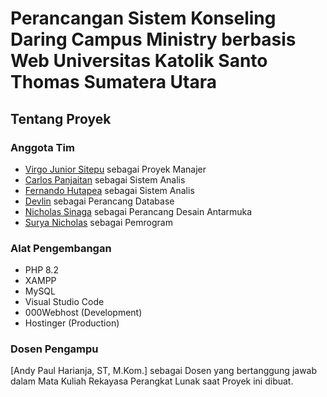 # Perancangan Sistem Konseling Daring Campus Ministry berbasis Web Universitas Katolik Santo Thomas Sumatera Utara

## Tentang Proyek

### Anggota Tim
- [Virgo Junior Sitepu](https://instagram.com/sitepuvirgo) sebagai Proyek Manajer
- [Carlos Panjaitan](https://instagram.com/carlos_pjt) sebagai Sistem Analis
- [Fernando Hutapea](https://instagram.com/) sebagai Sistem Analis
- [Devlin](https://instagram.com/dev.xry) sebagai Perancang Database
- [Nicholas Sinaga](https://instagram.com/nicholassinaga2085) sebagai Perancang Desain Antarmuka
- [Surya Nicholas](https://instagram.com/suryanicholas.t) sebagai Pemrogram

### Alat Pengembangan
- PHP 8.2
- XAMPP
- MySQL
- Visual Studio Code
- 000Webhost (Development)
- Hostinger (Production)

### Dosen Pengampu
[Andy Paul Harianja, ST, M.Kom.] sebagai Dosen yang bertanggung jawab dalam Mata Kuliah Rekayasa Perangkat Lunak saat Proyek ini dibuat.
